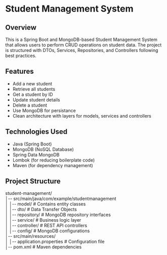 # Student Management System

## Overview

This is a Spring Boot and MongoDB-based Student Management System that allows users to perform CRUD operations on student data. The project is structured with DTOs, Services, Repositories, and Controllers following best practices.

## Features
- Add a new student
- Retrieve all students
- Get a student by ID
- Update student details
- Delete a student
- Use MongoDB for persistance
- Clean architecture with layers for models, services and controllers

## Technologies Used
- Java (Spring Boot)
- MongoDB (NoSQL Database)
- Spring Data MongoDB
- Lombok (for reducing boilerplate code)
- Maven (for dependency management)

## Project Structure

student-management/\
│-- src/main/java/com/example/studentmanagement\
│   │-- model/            # Contains entity classes\
│   │-- dto/              # Data Transfer Objects\
│   │-- repository/       # MongoDB repository interfaces\
│   │-- service/          # Business logic layer\
│   │-- controller/       # REST API controllers\
│   │-- config/           # MongoDB configurations\
│-- src/main/resources/\
│   │-- application.properties  # Configuration file\
│-- pom.xml               # Maven dependencies

